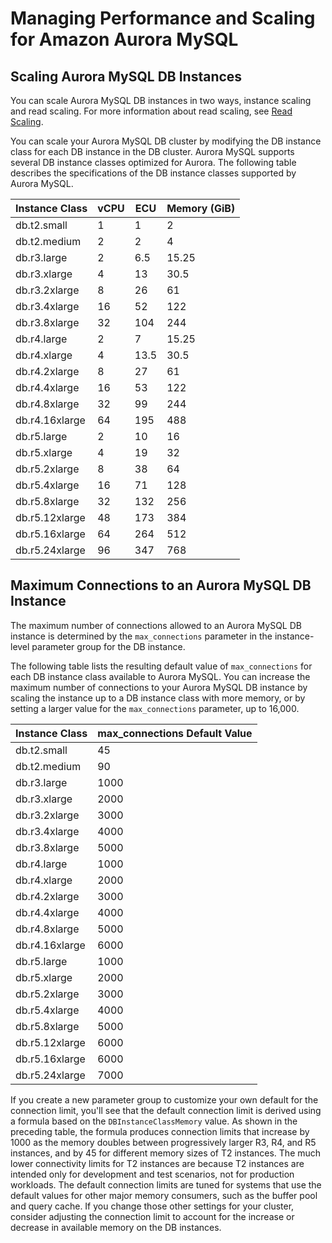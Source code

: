 # Managing Performance and Scaling for Amazon Aurora MySQL<a name="AuroraMySQL.Managing.Performance"></a>

## Scaling Aurora MySQL DB Instances<a name="AuroraMySQL.Managing.Performance.InstanceScaling"></a>

You can scale Aurora MySQL DB instances in two ways, instance scaling and read scaling\. For more information about read scaling, see [Read Scaling](Aurora.Managing.Performance.md#Aurora.Managing.Performance.ReadScaling)\.

You can scale your Aurora MySQL DB cluster by modifying the DB instance class for each DB instance in the DB cluster\. Aurora MySQL supports several DB instance classes optimized for Aurora\. The following table describes the specifications of the DB instance classes supported by Aurora MySQL\.


| Instance Class | vCPU | ECU | Memory \(GiB\) | 
| --- | --- | --- | --- | 
|  db\.t2\.small  |  1  | 1 | 2 | 
|  db\.t2\.medium  |  2  | 2 | 4 | 
|  db\.r3\.large  |  2  | 6\.5 | 15\.25 | 
|  db\.r3\.xlarge  |  4  | 13 | 30\.5 | 
|  db\.r3\.2xlarge  |  8  | 26 | 61 | 
|  db\.r3\.4xlarge  |  16  | 52 | 122 | 
|  db\.r3\.8xlarge  |  32  | 104 | 244 | 
|  db\.r4\.large  |  2  | 7 | 15\.25 | 
|  db\.r4\.xlarge  |  4  | 13\.5 | 30\.5 | 
|  db\.r4\.2xlarge  |  8  | 27 | 61 | 
|  db\.r4\.4xlarge  |  16  | 53 | 122 | 
|  db\.r4\.8xlarge  |  32  | 99 | 244 | 
|  db\.r4\.16xlarge  |  64  | 195 | 488 | 
|  db\.r5\.large  |  2  | 10 | 16 | 
|  db\.r5\.xlarge  |  4  | 19 | 32 | 
|  db\.r5\.2xlarge  |  8  | 38 | 64 | 
|  db\.r5\.4xlarge  |  16  | 71 | 128 | 
|  db\.r5\.8xlarge  | 32 | 132 | 256 | 
| db\.r5\.12xlarge | 48 | 173 | 384 | 
|  db\.r5\.16xlarge  | 64 | 264 | 512 | 
|  db\.r5\.24xlarge  | 96 | 347 | 768 | 

## Maximum Connections to an Aurora MySQL DB Instance<a name="AuroraMySQL.Managing.MaxConnections"></a>

The maximum number of connections allowed to an Aurora MySQL DB instance is determined by the `max_connections` parameter in the instance\-level parameter group for the DB instance\.

The following table lists the resulting default value of `max_connections` for each DB instance class available to Aurora MySQL\. You can increase the maximum number of connections to your Aurora MySQL DB instance by scaling the instance up to a DB instance class with more memory, or by setting a larger value for the `max_connections` parameter, up to 16,000\.


| Instance Class | max\_connections Default Value | 
| --- | --- | 
|  db\.t2\.small  |  45  | 
|  db\.t2\.medium  |  90  | 
|  db\.r3\.large  |  1000  | 
|  db\.r3\.xlarge  |  2000  | 
|  db\.r3\.2xlarge  |  3000  | 
|  db\.r3\.4xlarge  |  4000  | 
|  db\.r3\.8xlarge  |  5000  | 
|  db\.r4\.large  |  1000  | 
|  db\.r4\.xlarge  |  2000  | 
|  db\.r4\.2xlarge  |  3000  | 
|  db\.r4\.4xlarge  |  4000  | 
|  db\.r4\.8xlarge  |  5000  | 
|  db\.r4\.16xlarge  |  6000  | 
|  db\.r5\.large  |  1000  | 
|  db\.r5\.xlarge  |  2000  | 
|  db\.r5\.2xlarge  |  3000  | 
|  db\.r5\.4xlarge  |  4000  | 
|  db\.r5\.8xlarge  |  5000  | 
|  db\.r5\.12xlarge  |  6000  | 
|  db\.r5\.16xlarge  |  6000  | 
|  db\.r5\.24xlarge  |  7000  | 

If you create a new parameter group to customize your own default for the connection limit, you'll see that the default connection limit is derived using a formula based on the `DBInstanceClassMemory` value\. As shown in the preceding table, the formula produces connection limits that increase by 1000 as the memory doubles between progressively larger R3, R4, and R5 instances, and by 45 for different memory sizes of T2 instances\. The much lower connectivity limits for T2 instances are because T2 instances are intended only for development and test scenarios, not for production workloads\. The default connection limits are tuned for systems that use the default values for other major memory consumers, such as the buffer pool and query cache\. If you change those other settings for your cluster, consider adjusting the connection limit to account for the increase or decrease in available memory on the DB instances\.